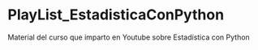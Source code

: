 # PlayList_EstadisticaConPython
Material del curso que imparto en Youtube sobre Estadística con Python
